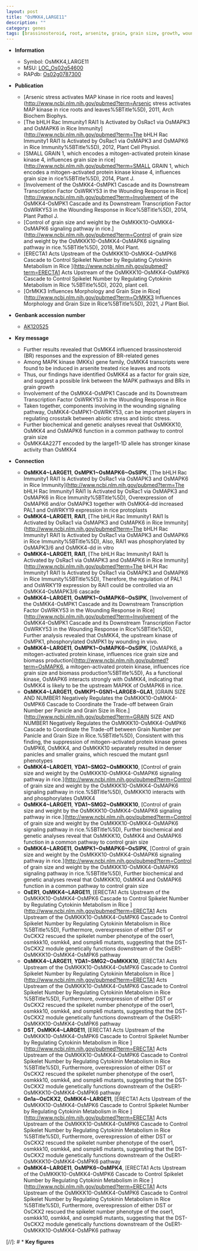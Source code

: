 ```yaml
---
layout: post
title: "OsMKK4,LARGE11"
description: ""
category: genes
tags: [brassinosteroid, root, arsenite, grain, grain size, growth, wounding response, biotic stress, Kinase]
---
```


* **Information**  
    + Symbol: OsMKK4,LARGE11  
    + MSU: [LOC_Os02g54600](http://rice.plantbiology.msu.edu/cgi-bin/ORF_infopage.cgi?orf=LOC_Os02g54600)  
    + RAPdb: [Os02g0787300](http://rapdb.dna.affrc.go.jp/viewer/gbrowse_details/irgsp1?name=Os02g0787300)  

* **Publication**  
    + [Arsenic stress activates MAP kinase in rice roots and leaves](http://www.ncbi.nlm.nih.gov/pubmed?term=Arsenic stress activates MAP kinase in rice roots and leaves%5BTitle%5D), 2011, Arch Biochem Biophys.
    + [The bHLH Rac Immunity1 RAI1 Is Activated by OsRac1 via OsMAPK3 and OsMAPK6 in Rice Immunity](http://www.ncbi.nlm.nih.gov/pubmed?term=The bHLH Rac Immunity1 RAI1 Is Activated by OsRac1 via OsMAPK3 and OsMAPK6 in Rice Immunity%5BTitle%5D), 2012, Plant Cell Physiol.
    + [SMALL GRAIN 1, which encodes a mitogen-activated protein kinase kinase 4, influences grain size in rice](http://www.ncbi.nlm.nih.gov/pubmed?term=SMALL GRAIN 1, which encodes a mitogen-activated protein kinase kinase 4, influences grain size in rice%5BTitle%5D), 2014, Plant J.
    + [Involvement of the OsMKK4-OsMPK1 Cascade and its Downstream Transcription Factor OsWRKY53 in the Wounding Response in Rice](http://www.ncbi.nlm.nih.gov/pubmed?term=Involvement of the OsMKK4-OsMPK1 Cascade and its Downstream Transcription Factor OsWRKY53 in the Wounding Response in Rice%5BTitle%5D), 2014, Plant Pathol J.
    + [Control of grain size and weight by the OsMKKK10-OsMKK4-OsMAPK6 signaling pathway in rice.](http://www.ncbi.nlm.nih.gov/pubmed?term=Control of grain size and weight by the OsMKKK10-OsMKK4-OsMAPK6 signaling pathway in rice.%5BTitle%5D), 2018, Mol Plant.
    + [ERECTA1 Acts Upstream of the OsMKKK10-OsMKK4-OsMPK6 Cascade to Control Spikelet Number by Regulating Cytokinin Metabolism in Rice ](http://www.ncbi.nlm.nih.gov/pubmed?term=ERECTA1 Acts Upstream of the OsMKKK10-OsMKK4-OsMPK6 Cascade to Control Spikelet Number by Regulating Cytokinin Metabolism in Rice %5BTitle%5D), 2020, plant cell.
    + [OrMKK3 Influences Morphology and Grain Size in Rice](http://www.ncbi.nlm.nih.gov/pubmed?term=OrMKK3 Influences Morphology and Grain Size in Rice%5BTitle%5D), 2021, J Plant Biol.

* **Genbank accession number**  
    + [AK120525](http://www.ncbi.nlm.nih.gov/nuccore/AK120525)

* **Key message**  
    + Further results revealed that OsMKK4 influenced brassinosteroid (BR) responses and the expression of BR-related genes
    + Among MAPK kinase (MKKs) gene family, OsMKK4 transcripts were found to be induced in arsenite treated rice leaves and roots
    + Thus, our findings have identified OsMKK4 as a factor for grain size, and suggest a possible link between the MAPK pathways and BRs in grain growth
    + Involvement of the OsMKK4-OsMPK1 Cascade and its Downstream Transcription Factor OsWRKY53 in the Wounding Response in Rice
    + Taken together, components involving in the wounding signaling pathway, OsMKK4-OsMPK1-OsWRKY53, can be important players in regulating crosstalk between abiotic stress and biotic stress.
    + Further biochemical and genetic analyses reveal that OsMKKK10, OsMKK4 and OsMAPK6 function in a common pathway to control grain size
    + OsMKK4A227T encoded by the large11-1D allele has stronger kinase activity than OsMKK4

* **Connection**  
    + __OsMKK4~LARGE11__, __OsMPK1~OsMAPK6~OsSIPK__, [The bHLH Rac Immunity1 RAI1 Is Activated by OsRac1 via OsMAPK3 and OsMAPK6 in Rice Immunity](http://www.ncbi.nlm.nih.gov/pubmed?term=The bHLH Rac Immunity1 RAI1 Is Activated by OsRac1 via OsMAPK3 and OsMAPK6 in Rice Immunity%5BTitle%5D), Overexpression of OsMAPK6 and/or OsMAPK3 together with OsMKK4-dd increased PAL1 and OsWRKY19 expression in rice protoplasts
    + __OsMKK4~LARGE11__, __RAI1__, [The bHLH Rac Immunity1 RAI1 Is Activated by OsRac1 via OsMAPK3 and OsMAPK6 in Rice Immunity](http://www.ncbi.nlm.nih.gov/pubmed?term=The bHLH Rac Immunity1 RAI1 Is Activated by OsRac1 via OsMAPK3 and OsMAPK6 in Rice Immunity%5BTitle%5D), Also, RAI1 was phosphorylated by OsMAPK3/6 and OsMKK4-dd in vitro
    + __OsMKK4~LARGE11__, __RAI1__, [The bHLH Rac Immunity1 RAI1 Is Activated by OsRac1 via OsMAPK3 and OsMAPK6 in Rice Immunity](http://www.ncbi.nlm.nih.gov/pubmed?term=The bHLH Rac Immunity1 RAI1 Is Activated by OsRac1 via OsMAPK3 and OsMAPK6 in Rice Immunity%5BTitle%5D), Therefore, the regulation of PAL1 and OsWRKY19 expression by RAI1 could be controlled via an OsMKK4-OsMAPK3/6 cascade
    + __OsMKK4~LARGE11__, __OsMPK1~OsMAPK6~OsSIPK__, [Involvement of the OsMKK4-OsMPK1 Cascade and its Downstream Transcription Factor OsWRKY53 in the Wounding Response in Rice](http://www.ncbi.nlm.nih.gov/pubmed?term=Involvement of the OsMKK4-OsMPK1 Cascade and its Downstream Transcription Factor OsWRKY53 in the Wounding Response in Rice%5BTitle%5D), Further analysis revealed that OsMKK4, the upstream kinase of OsMPK1, phosphorylated OsMPK1 by wounding in vivo.
    + __OsMKK4~LARGE11__, __OsMPK1~OsMAPK6~OsSIPK__, [OsMAPK6, a mitogen-activated protein kinase, influences rice grain size and biomass production](http://www.ncbi.nlm.nih.gov/pubmed?term=OsMAPK6, a mitogen-activated protein kinase, influences rice grain size and biomass production%5BTitle%5D), As a functional kinase, OsMAPK6 interacts strongly with OsMKK4, indicating that OsMKK4 is likely to be the upstream MAPKK of OsMAPK6 in rice.
    + __OsMKK4~LARGE11__, __OsMKP1~GSN1~LARGE8~GLA1__, [GRAIN SIZE AND NUMBER1 Negatively Regulates the OsMKKK10-OsMKK4-OsMPK6 Cascade to Coordinate the Trade-off between Grain Number per Panicle and Grain Size in Rice.](http://www.ncbi.nlm.nih.gov/pubmed?term=GRAIN SIZE AND NUMBER1 Negatively Regulates the OsMKKK10-OsMKK4-OsMPK6 Cascade to Coordinate the Trade-off between Grain Number per Panicle and Grain Size in Rice.%5BTitle%5D),  Consistent with this finding, the suppression of mitogen-activated protein kinase genes OsMPK6, OsMKK4, and OsMKKK10 separately resulted in denser panicles and smaller grains, which rescued the mutant gsn1 phenotypes
    + __OsMKK4~LARGE11__, __YDA1~SMG2~OsMKKK10__, [Control of grain size and weight by the OsMKKK10-OsMKK4-OsMAPK6 signaling pathway in rice.](http://www.ncbi.nlm.nih.gov/pubmed?term=Control of grain size and weight by the OsMKKK10-OsMKK4-OsMAPK6 signaling pathway in rice.%5BTitle%5D),  OsMKKK10 interacts with and phosphorylates OsMKK4
    + __OsMKK4~LARGE11__, __YDA1~SMG2~OsMKKK10__, [Control of grain size and weight by the OsMKKK10-OsMKK4-OsMAPK6 signaling pathway in rice.](http://www.ncbi.nlm.nih.gov/pubmed?term=Control of grain size and weight by the OsMKKK10-OsMKK4-OsMAPK6 signaling pathway in rice.%5BTitle%5D),  Further biochemical and genetic analyses reveal that OsMKKK10, OsMKK4 and OsMAPK6 function in a common pathway to control grain size
    + __OsMKK4~LARGE11__, __OsMPK1~OsMAPK6~OsSIPK__, [Control of grain size and weight by the OsMKKK10-OsMKK4-OsMAPK6 signaling pathway in rice.](http://www.ncbi.nlm.nih.gov/pubmed?term=Control of grain size and weight by the OsMKKK10-OsMKK4-OsMAPK6 signaling pathway in rice.%5BTitle%5D),  Further biochemical and genetic analyses reveal that OsMKKK10, OsMKK4 and OsMAPK6 function in a common pathway to control grain size
    + __OsER1__, __OsMKK4~LARGE11__, [ERECTA1 Acts Upstream of the OsMKKK10-OsMKK4-OsMPK6 Cascade to Control Spikelet Number by Regulating Cytokinin Metabolism in Rice ](http://www.ncbi.nlm.nih.gov/pubmed?term=ERECTA1 Acts Upstream of the OsMKKK10-OsMKK4-OsMPK6 Cascade to Control Spikelet Number by Regulating Cytokinin Metabolism in Rice %5BTitle%5D),  Furthermore, overexpression of either DST or OsCKX2 rescued the spikelet number phenotype of the oser1, osmkkk10, osmkk4, and osmpk6 mutants, suggesting that the DST-OsCKX2 module genetically functions downstream of the OsER1-OsMKKK10-OsMKK4-OsMPK6 pathway
    + __OsMKK4~LARGE11__, __YDA1~SMG2~OsMKKK10__, [ERECTA1 Acts Upstream of the OsMKKK10-OsMKK4-OsMPK6 Cascade to Control Spikelet Number by Regulating Cytokinin Metabolism in Rice ](http://www.ncbi.nlm.nih.gov/pubmed?term=ERECTA1 Acts Upstream of the OsMKKK10-OsMKK4-OsMPK6 Cascade to Control Spikelet Number by Regulating Cytokinin Metabolism in Rice %5BTitle%5D),  Furthermore, overexpression of either DST or OsCKX2 rescued the spikelet number phenotype of the oser1, osmkkk10, osmkk4, and osmpk6 mutants, suggesting that the DST-OsCKX2 module genetically functions downstream of the OsER1-OsMKKK10-OsMKK4-OsMPK6 pathway
    + __DST__, __OsMKK4~LARGE11__, [ERECTA1 Acts Upstream of the OsMKKK10-OsMKK4-OsMPK6 Cascade to Control Spikelet Number by Regulating Cytokinin Metabolism in Rice ](http://www.ncbi.nlm.nih.gov/pubmed?term=ERECTA1 Acts Upstream of the OsMKKK10-OsMKK4-OsMPK6 Cascade to Control Spikelet Number by Regulating Cytokinin Metabolism in Rice %5BTitle%5D),  Furthermore, overexpression of either DST or OsCKX2 rescued the spikelet number phenotype of the oser1, osmkkk10, osmkk4, and osmpk6 mutants, suggesting that the DST-OsCKX2 module genetically functions downstream of the OsER1-OsMKKK10-OsMKK4-OsMPK6 pathway
    + __Gn1a~OsCKX2__, __OsMKK4~LARGE11__, [ERECTA1 Acts Upstream of the OsMKKK10-OsMKK4-OsMPK6 Cascade to Control Spikelet Number by Regulating Cytokinin Metabolism in Rice ](http://www.ncbi.nlm.nih.gov/pubmed?term=ERECTA1 Acts Upstream of the OsMKKK10-OsMKK4-OsMPK6 Cascade to Control Spikelet Number by Regulating Cytokinin Metabolism in Rice %5BTitle%5D),  Furthermore, overexpression of either DST or OsCKX2 rescued the spikelet number phenotype of the oser1, osmkkk10, osmkk4, and osmpk6 mutants, suggesting that the DST-OsCKX2 module genetically functions downstream of the OsER1-OsMKKK10-OsMKK4-OsMPK6 pathway
    + __OsMKK4~LARGE11__, __OsMPK6~OsMPK4__, [ERECTA1 Acts Upstream of the OsMKKK10-OsMKK4-OsMPK6 Cascade to Control Spikelet Number by Regulating Cytokinin Metabolism in Rice ](http://www.ncbi.nlm.nih.gov/pubmed?term=ERECTA1 Acts Upstream of the OsMKKK10-OsMKK4-OsMPK6 Cascade to Control Spikelet Number by Regulating Cytokinin Metabolism in Rice %5BTitle%5D),  Furthermore, overexpression of either DST or OsCKX2 rescued the spikelet number phenotype of the oser1, osmkkk10, osmkk4, and osmpk6 mutants, suggesting that the DST-OsCKX2 module genetically functions downstream of the OsER1-OsMKKK10-OsMKK4-OsMPK6 pathway

[//]: # * **Key figures**  


